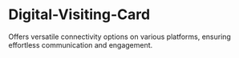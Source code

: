 # Digital-Visiting-Card
Offers versatile connectivity options on various platforms, ensuring effortless communication and engagement.
